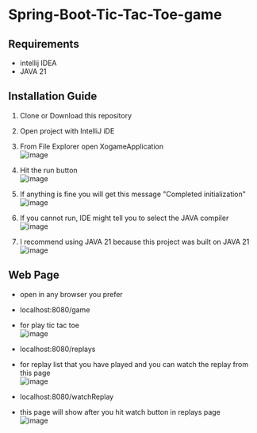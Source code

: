 # Spring-Boot-Tic-Tac-Toe-game
## Requirements
- intellij IDEA
- JAVA 21

## Installation Guide
1. Clone or Download this repository
2. Open project with IntelliJ iDE
3. From File Explorer open XogameApplication <br />
![image](https://github.com/user-attachments/assets/2405be50-4d6b-4b10-89ff-b2445a7cd867)

4. Hit the run button <br />
![image](https://github.com/user-attachments/assets/0385a1eb-af1e-4d24-894a-912296a57ad2)

5. If anything is fine you will get this message "Completed initialization" <br />
![image](https://github.com/user-attachments/assets/2673530a-1c0f-4006-8768-898d4b1b0490)

6. If you cannot run, IDE might tell you to select the JAVA compiler <br />
![image](https://github.com/user-attachments/assets/3d8b4e91-84ec-4e87-940d-3c83ad0037c2)

7. I recommend using JAVA 21 because this project was built on JAVA 21 <br />
![image](https://github.com/user-attachments/assets/260a3882-79b3-406f-9c95-18562ca1dd6f)


## Web Page
- open in any browser you prefer
- localhost:8080/game
- for play tic tac toe <br />
![image](https://github.com/user-attachments/assets/787ba14a-7f8b-4741-9290-345718c0e9cc)

- localhost:8080/replays
- for replay list that you have played and you can watch the replay from this page <br />
![image](https://github.com/user-attachments/assets/e7853b67-e834-4ecc-8e19-d6fd575e1abc)

- localhost:8080/watchReplay
- this page will show after you hit watch button in replays page <br />
![image](https://github.com/user-attachments/assets/efa8ffe1-c3c6-4a93-806b-ce48a5e9f94c)

